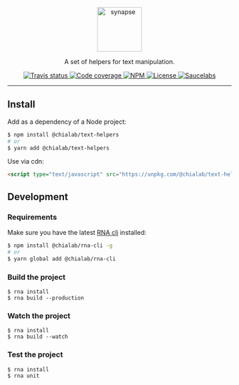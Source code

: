 <p align="center">
    <img alt="synapse" src="https://logos.chialab.io/@chialab/text-helpers.svg" width="100">
</p>

<p align="center">
    A set of helpers for text manipulation.
</p>

<p align="center">
    <a href="https://travis-ci.org/chialab/text-helpers-js">
        <img alt="Travis status" src="https://img.shields.io/travis/chialab/text-helpers-js.svg?style=flat-square">
    </a>
    <a href="https://codecov.io/gh/chialab/text-helper-js">
        <img alt="Code coverage" src="https://img.shields.io/codecov/c/github/chialab/text-helpers-js.svg?style=flat-square">
    </a>
    <a href="https://www.npmjs.com/package/@chialab/text-helpers">
        <img alt="NPM" src="https://img.shields.io/npm/v/@chialab/text-helpers.svg?style=flat-square">
    </a>
    <a href="https://github.com/chialab/text-helpers-js/blob/master/LICENSE">
        <img alt="License" src="https://img.shields.io/npm/l/@chialab/text-helpers.svg?style=flat-square">
    </a>
    <a href="https://saucelabs.com/u/chialab-sl-012">
        <img alt="Saucelabs" src="https://badges.herokuapp.com/sauce/chialab-sl-007?labels=none&style=flat-square">
    </a>
</p>

---

## Install

Add as a dependency of a Node project:

```sh
$ npm install @chialab/text-helpers
# or
$ yarn add @chialab/text-helpers
```

Use via cdn:
```html
<script type="text/javascript" src="https://unpkg.com/@chialab/text-helpers"></script>
```

## Development
### Requirements

Make sure you have the latest [RNA cli](https://github.com/chialab/rna-cli) installed:
```sh
$ npm install @chialab/rna-cli -g
# or
$ yarn global add @chialab/rna-cli
```

### Build the project

```
$ rna install
$ rna build --production
```

### Watch the project
```
$ rna install
$ rna build --watch
```

### Test the project
```
$ rna install
$ rna unit
```
